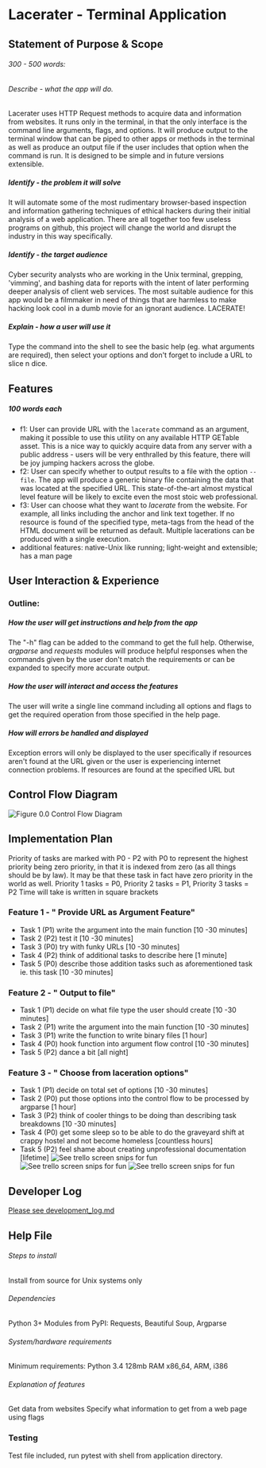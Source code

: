 # Lacerater - Terminal Application
## Statement of Purpose & Scope
###### 300 - 500 words:
###### Describe - what the app will do.
Lacerater uses HTTP Request methods to acquire data and information from websites. It runs only in the terminal, in that the only interface is the command line arguments, flags, and options. It will produce output to the terminal window that can be piped to other apps or methods in the terminal as well as produce an output file if the user includes that option when the command is run. 
It is designed to be simple and in future versions extensible.
##### Identify - the problem it will solve
It will automate some of the most rudimentary browser-based inspection and information gathering techniques of ethical hackers during their initial analysis of a web application. There are all together too few useless programs on github, this project will change the world and disrupt the industry in this way specifically.
##### Identify - the target audience
Cyber security analysts who are working in the Unix terminal, grepping, 'vimming', and bashing data for reports with the intent of later performing deeper analysis of client web services. The most suitable audience for this app would be a filmmaker in need of things that are harmless to make hacking look cool in a dumb movie for an ignorant audience. LACERATE!
##### Explain - how a user will use it
Type the command into the shell to see the basic help (eg. what arguments are required), then select your options and don't forget to include a URL to slice n dice.
## Features
##### 100 words each
- f1: User can provide URL with the `lacerate` command as an argument, making it possible to use this utility on any available HTTP GETable asset. This is a nice way to quickly acquire data from any server with a public address - users will be very enthralled by this feature, there will be joy jumping hackers across the globe.
- f2: User can specify whether to output results to a file with the option `--file`. The app will produce a generic binary file containing the data that was located at the specified URL. This state-of-the-art almost mystical level feature will be likely to excite even the most stoic web professional.
- f3: User can choose what they want to *lacerate* from the website. For example, all links including the anchor and link text together. If no resource is found of the specified type, meta-tags from the head of the HTML document will be returned as default. Multiple lacerations can be produced with a single execution.
- additional features: native-Unix like running; light-weight and extensible; has a man page
## User Interaction & Experience
### Outline:
##### How the user will get instructions and help from the app
The "-h" flag can be added to the command to get the full help. Otherwise, *argparse* and *requests* modules will produce helpful responses when the commands given by the user don't match the requirements or can be expanded to specify more accurate output.
##### How the user will interact and access the features
The user will write a single line command including all options and flags to get the required operation from those specified in the help page.
##### How will errors be handled and displayed
Exception errors will only be displayed to the user specifically if resources aren't found at the URL given or the user is experiencing internet connection problems. If resources are found at the specified URL but 
## Control Flow Diagram
![Figure 0.0 Control Flow Diagram](https://github.com/kayshcache/coder-assessment-1/raw/master/img/lacerater.png)
## Implementation Plan
Priority of tasks are marked with P0 - P2 with P0 to represent the highest priority being zero priority, in that it is indexed from zero (as all things should be by law). It may be that these task in fact have zero priority in the world as well.
Priority 1 tasks = P0, Priority 2 tasks = P1, Priority 3 tasks = P2
Time will take is written in square brackets
### Feature 1 - " Provide URL as Argument Feature"
- Task 1 (P1) write the argument into the main function [10 -30 minutes]
- Task 2 (P2) test it [10 -30 minutes]
- Task 3 (P0) try with funky URLs [10 -30 minutes]
- Task 4 (P2) think of additional tasks to describe here [1 minute]
- Task 5 (P0) describe those addition tasks such as aforementioned task ie. this task [10 -30 minutes]
### Feature 2 - " Output to file"
- Task 1 (P1) decide on what file type the user should create [10 -30 minutes]
- Task 2 (P1) write the argument into the main function [10 -30 minutes]
- Task 3 (P1) write the function to write binary files [1 hour]
- Task 4 (P0) hook function into argument flow control [10 -30 minutes]
- Task 5 (P2) dance a bit [all night]
### Feature 3 - " Choose from laceration options"
- Task 1 (P1) decide on total set of options [10 -30 minutes]
- Task 2 (P0) put those options into the control flow to be processed by argparse [1 hour]
- Task 3 (P2) think of cooler things to be doing than describing task breakdowns [10 -30 minutes]
- Task 4 (P0) get some sleep so to be able to do the graveyard shift at crappy hostel and not become homeless [countless hours]
- Task 5 (P2) feel shame about creating unprofessional documentation [lifetime]
![See trello screen snips for fun](https://github.com/kayshcache/coder-assessment-1/raw/master/img/trello0.png)
![See trello screen snips for fun](https://github.com/kayshcache/coder-assessment-1/raw/master/img/trello1.png)
![See trello screen snips for fun](https://github.com/kayshcache/coder-assessment-1/raw/master/img/trello2.png)
## Developer Log
[Please see development_log.md](https://github.com/kayshcache/coder-assessment-1/raw/master/DEV_LOG.md)
## Help File
###### Steps to install
Install from source for Unix systems only
###### Dependencies
Python 3+
Modules from PyPI: Requests, Beautiful Soup, Argparse
###### System/hardware requirements
Minimum requirements: Python 3.4 128mb RAM x86_64, ARM, i386
###### Explanation of features
Get data from websites
Specify what information to get from a web page using flags

### Testing
Test file included, run pytest with shell from application directory.
<!--stackedit_data:
eyJoaXN0b3J5IjpbMjAzOTQ1Njk5OSwxNzM3MjQwMzkwLC0xNz
MyMzM2MTEwLDM1OTM1OTUzMSwtMTc2MTc5MjAzMyw1ODk1NzQ3
ODEsMjA4MjM1MDc3NiwxNzgwNzE4OTc2LC00MDg0NTU3MTAsMT
c3NjkzODQyNCwtMTkyOTEyNzQ0OCwtMjg5NTA5ODk1LC04Njk4
ODc1MzYsLTE4MDkwMjY1MTEsLTI1MzM0OTY3NiwxMTM4NjQ1MT
ExLDE1NzY5NzEyNTcsLTExNjYxMjQ3NTFdfQ==
-->